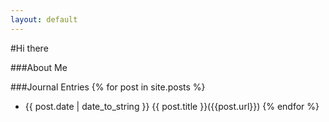 ```yaml
---
layout: default
---
```

#Hi there

###About Me

###Journal Entries
{% for post in site.posts %}
* {{ post.date | date_to_string }}  {{ post.title }}({{post.url}})
{% endfor %}
